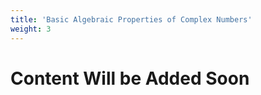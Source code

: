 ```yaml
---
title: 'Basic Algebraic Properties of Complex Numbers'
weight: 3
---
```


# Content Will be Added Soon




